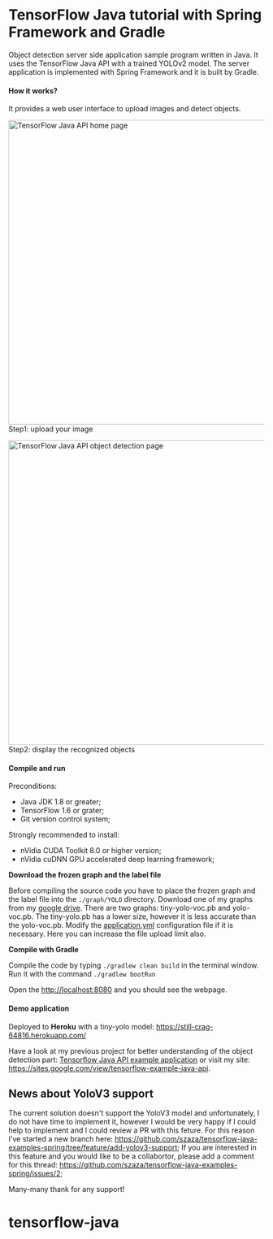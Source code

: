 # TensorFlow Java tutorial with Spring Framework and Gradle
Object detection server side application sample program written in Java. It uses the TensorFlow Java API with a trained YOLOv2 model. The server application is implemented with Spring Framework and it is built by Gradle.

#### How it works?

It provides a web user interface to upload images and detect objects.

<img src="https://github.com/szaza/java-tensorflow-spring/blob/master/sample/home-page.jpg" alt="TensorFlow Java API home page" title="TensorFlow Java API home page" width="600"/><br/>
Step1: upload your image

<img src="https://github.com/szaza/java-tensorflow-spring/blob/master/sample/object-detection-page.jpg" alt="TensorFlow Java API object detection page" title="TensorFlow Java API object detection page" width="600"/><br/>Step2: display the recognized objects

#### Compile and run

Preconditions:
- Java JDK 1.8 or greater;
- TensorFlow 1.6 or grater;
- Git version control system;

Strongly recommended to install:
- nVidia CUDA Toolkit 8.0 or higher version;
- nVidia cuDNN GPU accelerated deep learning framework;

**Download the frozen graph and the label file**

Before compiling the source code you have to place the frozen graph and the label file into the `./graph/YOLO` directory. Download one of my graphs from my [google drive](https://drive.google.com/drive/folders/1GfS1Yle7Xari1tRUEi2EDYedFteAOaoN). There are two graphs: tiny-yolo-voc.pb and yolo-voc.pb. The tiny-yolo.pb has a lower size, however it is less accurate than the yolo-voc.pb. Modify the [application.yml](https://github.com/szaza/tensorflow-java-examples-spring/blob/master/src/main/resources/application.yml) configuration file if it is necessary. Here you can increase the file upload limit also.

**Compile with Gradle**

Compile the code by typing `./gradlew clean build` in the terminal window.<br/>
Run it with the command `./gradlew bootRun`

Open the [http://localhost:8080](http://localhost:8080) and you should see the webpage.<br/>

#### Demo application

Deployed to **Heroku** with a tiny-yolo model: https://still-crag-64816.herokuapp.com/

Have a look at my previous project for better understanding of the object detection part: [Tensorflow Java API example application](https://github.com/szaza/tensorflow-example-java) or visit my site: https://sites.google.com/view/tensorflow-example-java-api.

## News about YoloV3 support

The current solution doesn't support the YoloV3 model and unfortunately, I do not have time to implement it, however I would be very happy if I could help to implement and I could review a PR with this feture. 
For this reason I've started a new branch here: https://github.com/szaza/tensorflow-java-examples-spring/tree/feature/add-yolov3-support; If you are interested in this feature and you would like to be a collabortor, please add a comment for this thread: https://github.com/szaza/tensorflow-java-examples-spring/issues/2;

Many-many thank for any support!
# tensorflow-java
